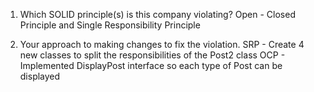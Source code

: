 1. Which SOLID principle(s) is this company violating?
Open - Closed Principle and Single Responsibility Principle

2. Your approach to making changes to fix the violation.
SRP - Create 4 new classes to split the responsibilities of the Post2 class
OCP - Implemented DisplayPost interface so each type of Post can be displayed